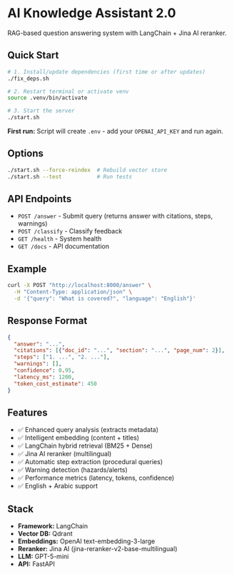 # AI Knowledge Assistant 2.0

RAG-based question answering system with LangChain + Jina AI reranker.

## Quick Start

```bash
# 1. Install/update dependencies (first time or after updates)
./fix_deps.sh

# 2. Restart terminal or activate venv
source .venv/bin/activate

# 3. Start the server
./start.sh
```

**First run:** Script will create `.env` - add your `OPENAI_API_KEY` and run again.

## Options

```bash
./start.sh --force-reindex  # Rebuild vector store
./start.sh --test           # Run tests
```

## API Endpoints

- `POST /answer` - Submit query (returns answer with citations, steps, warnings)
- `POST /classify` - Classify feedback
- `GET /health` - System health
- `GET /docs` - API documentation

## Example

```bash
curl -X POST "http://localhost:8000/answer" \
  -H "Content-Type: application/json" \
  -d '{"query": "What is covered?", "language": "English"}'
```

## Response Format

```json
{
  "answer": "...",
  "citations": [{"doc_id": "...", "section": "...", "page_num": 2}],
  "steps": ["1. ...", "2. ..."],
  "warnings": [],
  "confidence": 0.95,
  "latency_ms": 1200,
  "token_cost_estimate": 450
}
```

## Features

- ✅ Enhanced query analysis (extracts metadata)
- ✅ Intelligent embedding (content + titles)
- ✅ LangChain hybrid retrieval (BM25 + Dense)
- ✅ Jina AI reranker (multilingual)
- ✅ Automatic step extraction (procedural queries)
- ✅ Warning detection (hazards/alerts)
- ✅ Performance metrics (latency, tokens, confidence)
- ✅ English + Arabic support

## Stack

- **Framework:** LangChain
- **Vector DB:** Qdrant
- **Embeddings:** OpenAI text-embedding-3-large
- **Reranker:** Jina AI (jina-reranker-v2-base-multilingual)
- **LLM:** GPT-5-mini
- **API:** FastAPI
